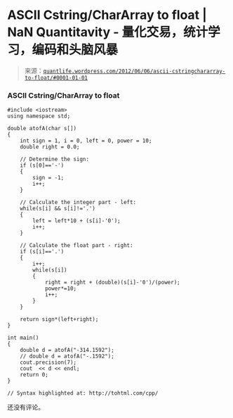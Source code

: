 <!--yml

category: 未分类

date: 2024-05-18 13:58:51

-->

# ASCII Cstring/CharArray to float | NaN Quantitavity - 量化交易，统计学习，编码和头脑风暴

> 来源：[`quantlife.wordpress.com/2012/06/06/ascii-cstringchararray-to-float/#0001-01-01`](https://quantlife.wordpress.com/2012/06/06/ascii-cstringchararray-to-float/#0001-01-01)

### ASCII Cstring/CharArray to float

```
#include <iostream>
using namespace std;

double atofA(char s[]) 
{
    int sign = 1, i = 0, left = 0, power = 10;
    double right = 0.0;

    // Determine the sign:
    if (s[0]=='-')
    {
        sign = -1;
        i++;
    }

    // Calculate the integer part - left:
    while(s[i] && s[i]!='.')
    {
        left = left*10 + (s[i]-'0');
        i++;
    }

    // Calculate the float part - right:
    if (s[i]=='.')
    {
        i++;
        while(s[i])
        {
            right = right + (double)(s[i]-'0')/(power);
            power*=10;
            i++;
        }
    }

    return sign*(left+right);
}

int main()
{
    double d = atofA("-314.1592");
    // double d = atofA("-.1592");
    cout.precision(7);
    cout  << d << endl;
    return 0;
}

// Syntax highlighted at: http://tohtml.com/cpp/
```

还没有评论。

